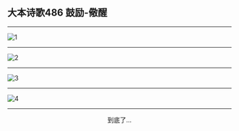 
## 大本诗歌486 鼓励-儆醒
        
<div id="aplayer0"></div>

---

<img alt="1" data-original="/data/d0485/1">

---

<img alt="2" data-original="/data/d0485/2">

---

<img alt="3" data-original="/data/d0485/3">

---

<img alt="4" data-original="/data/d0485/4">

---

<p style="text-align: center">到底了...</p>

<script src="/js/dist-view.js"></script>

<script>
MAIN.id = 'd0485';
        
const ap0 = new APlayer({
    container: document.getElementById('aplayer0'),
    volume: 1,
    loop: 'none',
    preload: 'none',
    audio: [{
        name: '大本诗歌486.mp3',
        artist: '大本诗歌',
        url: 'https://res.wx.qq.com/voice/getvoice?mediaid=MzI0NTk3MDM5M18yMjQ3NDkzNTYx',
        cover: '/favicon'
    }]
});
</script>
